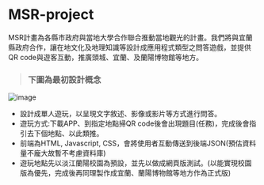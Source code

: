 # MSR-project

MSR計畫為各縣市政府與當地大學合作聯合推動當地觀光的計畫。我們將與宜蘭縣政府合作，讓在地文化及地理知識等設計成應用程式類型之問答遊戲，並提供QR code與遊客互動，推廣頭城、宜蘭、及蘭陽博物館等地方。

>### 下圖為最初設計概念
![image](https://user-images.githubusercontent.com/62140029/140934108-d9b0d3ee-7d78-4e00-bb0f-6281e90862f4.png)

* 設計成單人遊玩，以呈現文字敘述、影像或影片等方式進行問答。
* 遊玩方式:下載APP、到指定地點掃QR code後會出現題目(任務)，完成後會指引去下個地點、以此類推。
* 前端為HTML, Javascript, CSS，會將使用者互動傳送到後端JSON(預估資料量不龐大故暫不考慮資料庫)
* 遊玩地點先以淡江蘭陽校園為預設，並先以做成網頁版測試。(以能實現校園版為優先，完成後再同理製作成宜蘭、蘭陽博物館等地方作為正式版)
